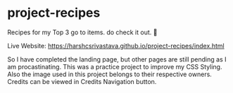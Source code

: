 # project-recipes
Recipes for my Top 3 go to items. do check it out. 🫡

Live Website: https://harshcsrivastava.github.io/project-recipes/index.html

So I have completed the landing page, but other pages are still pending as I am procastinating. This was a practice project to improve my CSS Styling. Also the image used in this project belongs to their respective owners. Credits can be viewed in Credits Navigation button.